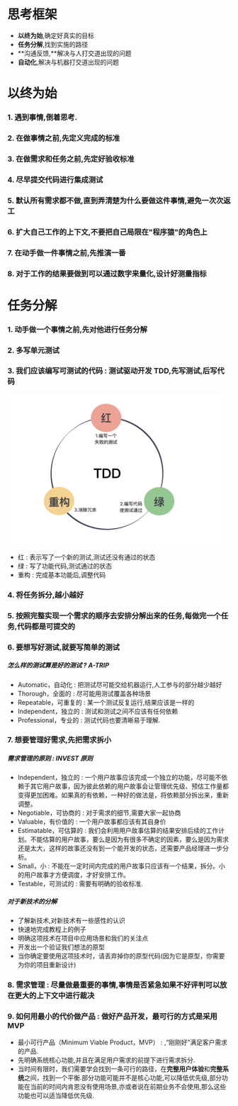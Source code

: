 # 思考框架

- **以终为始**,确定好真实的目标
- **任务分解**,找到实施的路径
- **沟通反馈,**解决与人打交道出现的问题
- **自动化**,解决与机器打交道出现的问题



# 以终为始

### 1. 遇到事情,倒着思考.
### 2. 在做事情之前,先定义完成的标准
### 3. 在做需求和任务之前,先定好验收标准
### 4. 尽早提交代码进行集成测试
### 5. 默认所有需求都不做,直到弄清楚为什么要做这件事情,避免一次次返工
### 6. 扩大自己工作的上下文,不要把自己局限在"程序猿"的角色上
### 7. 在动手做一件事情之前,先推演一番
### 8. 对于工作的结果要做到可以通过数字来量化,设计好测量指标

# 任务分解

### 1. 动手做一个事情之前,先对他进行任务分解
### 2. 多写单元测试
### 3. 我们应该编写可测试的代码 : 测试驱动开发 TDD,先写测试,后写代码

![image-20220122152350519](../../../resources/read/lesson/image-20220122152350519.png)

- 红 : 表示写了一个新的测试,测试还没有通过的状态
- 绿 : 写了功能代码,测试通过的状态
- 重构 : 完成基本功能后,调整代码

### 4. 将任务拆分,越小越好

### 5. 按照完整实现一个需求的顺序去安排分解出来的任务,每做完一个任务,代码都是可提交的

### 6. 要想写好测试,就要写简单的测试

##### 怎么样的测试算是好的测试 ? A-TRIP
- Automatic，自动化 : 把测试尽可能交给机器运行,人工参与的部分越少越好
- Thorough，全面的 : 尽可能用测试覆盖各种场景
- Repeatable，可重复的 : 某一个测试反复运行,结果应该是一样的
- Independent，独立的 : 测试和测试之间不应该有任何依赖
- Professional，专业的 : 测试代码也要清晰易于理解.

### 7. 想要管理好需求,先把需求拆小

##### 需求管理的原则 : INVEST 原则
- Independent，独立的 : 一个用户故事应该完成一个独立的功能，尽可能不依赖于其它用户故事，因为彼此依赖的用户故事会让管理优先级、预估工作量都变得更加困难。如果真的有依赖，一种好的做法是，将依赖部分拆出来，重新调整。
- Negotiable，可协商的 : 对于需求的细节,需要大家一起协商
- Valuable，有价值的 : 一个用户故事都应该有其自身价
- Estimatable，可估算的 : 我们会利用用户故事估算的结果安排后续的工作计划。不能估算的用户故事，要么是因为有很多不确定的因素，要么是因为需求还是太大，这样的故事还没有到一个能开发的状态，还需要产品经理进一步分析。
- Small，小 : 不能在一定时间内完成的用户故事只应该有一个结果，拆分。小的用户故事才方便调度，才好安排工作。
- Testable，可测试的 : 需要有明确的验收标准.

##### 对于新技术的分解
- 了解新技术,对新技术有一些感性的认识
- 快速地完成教程上的例子
- 明确这项技术在项目中应用场景和我们的关注点
- 开发出一个验证我们想法的原型
- 当你确定要使用这项技术时，请丢弃掉你的原型代码(因为它是原型，你需要为你的项目重新设计)

### 8. 需求管理 : 尽量做最重要的事情,事情是否紧急如果不好评判可以放在更大的上下文中进行裁决

### 9. 如何用最小的代价做产品 : 做好产品开发，最可行的方式是采用 MVP
- 最小可行产品（Minimum Viable Product，MVP） : ,“刚刚好”满足客户需求的产品.
- 先明确系统核心功能,并且在满足用户需求的前提下进行需求拆分.
- 当时间有限时，我们需要学会找到一条可行的路径，在**完整用户体验**和**完整系统**之间，找到一个平衡.部分功能可能并不是核心功能,可以降低优先级,部分功能在当前的时间内肯恩没有使用场景,亦或者说在前期业务不会使用,那么这些功能也可以适当降低优先级.



